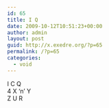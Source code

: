 ```yaml
---
id: 65
title: I Q
date: 2009-10-12T10:51:23+00:00
author: admin
layout: post
guid: http://x.exedre.org/?p=65
permalink: /?p=65
categories:
  - void
---
```

I C Q  
4 X &#8216;n&#8217; Y  
Z U R
